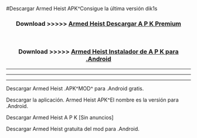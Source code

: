 #Descargar Armed Heist  APK^Consigue la última versión dik1s



<div align="center">
<h3>Download >>>>> <a href="https://es-sites.web.app/?es= Armed Heist ">Armed Heist  Descargar A P K Premium</a></h3><br>

<h3>Download >>>>> <a href="https://es-sites.web.app/?es= Armed Heist ">Armed Heist  Instalador de A P K para .Android</a></h3>
</div>


----------------------------------------------------------

----------------------------------------------------------

----------------------------------------------------------

Descargar Armed Heist  .APK^MOD^ para .Android gratis.

Descargar la aplicación. Armed Heist  APK^El nombre es la versión para .Android.

Descargar Armed Heist  A P K [Sin anuncios]

Descargar Armed Heist  gratuita del mod para .Android.
